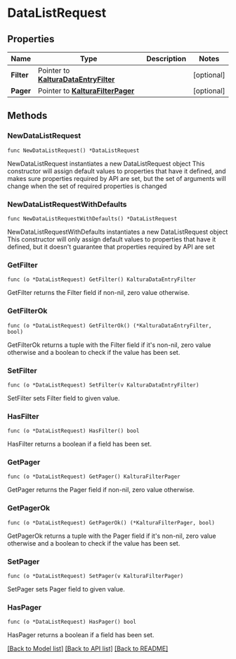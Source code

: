 # DataListRequest

## Properties

Name | Type | Description | Notes
------------ | ------------- | ------------- | -------------
**Filter** | Pointer to [**KalturaDataEntryFilter**](KalturaDataEntryFilter.md) |  | [optional] 
**Pager** | Pointer to [**KalturaFilterPager**](KalturaFilterPager.md) |  | [optional] 

## Methods

### NewDataListRequest

`func NewDataListRequest() *DataListRequest`

NewDataListRequest instantiates a new DataListRequest object
This constructor will assign default values to properties that have it defined,
and makes sure properties required by API are set, but the set of arguments
will change when the set of required properties is changed

### NewDataListRequestWithDefaults

`func NewDataListRequestWithDefaults() *DataListRequest`

NewDataListRequestWithDefaults instantiates a new DataListRequest object
This constructor will only assign default values to properties that have it defined,
but it doesn't guarantee that properties required by API are set

### GetFilter

`func (o *DataListRequest) GetFilter() KalturaDataEntryFilter`

GetFilter returns the Filter field if non-nil, zero value otherwise.

### GetFilterOk

`func (o *DataListRequest) GetFilterOk() (*KalturaDataEntryFilter, bool)`

GetFilterOk returns a tuple with the Filter field if it's non-nil, zero value otherwise
and a boolean to check if the value has been set.

### SetFilter

`func (o *DataListRequest) SetFilter(v KalturaDataEntryFilter)`

SetFilter sets Filter field to given value.

### HasFilter

`func (o *DataListRequest) HasFilter() bool`

HasFilter returns a boolean if a field has been set.

### GetPager

`func (o *DataListRequest) GetPager() KalturaFilterPager`

GetPager returns the Pager field if non-nil, zero value otherwise.

### GetPagerOk

`func (o *DataListRequest) GetPagerOk() (*KalturaFilterPager, bool)`

GetPagerOk returns a tuple with the Pager field if it's non-nil, zero value otherwise
and a boolean to check if the value has been set.

### SetPager

`func (o *DataListRequest) SetPager(v KalturaFilterPager)`

SetPager sets Pager field to given value.

### HasPager

`func (o *DataListRequest) HasPager() bool`

HasPager returns a boolean if a field has been set.


[[Back to Model list]](../README.md#documentation-for-models) [[Back to API list]](../README.md#documentation-for-api-endpoints) [[Back to README]](../README.md)


